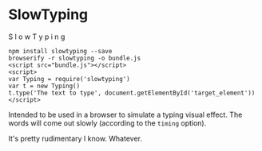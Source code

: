 SlowTyping
==========

S l o w  T y p i n g

    npm install slowtyping --save
    browserify -r slowtyping -o bundle.js
    <script src="bundle.js"></script>
    <script>
    var Typing = require('slowtyping')
    var t = new Typing()
    t.type('The text to type', document.getElementById('target_element'))
    </script>


Intended to be used in a browser to simulate a typing visual effect.
The words will come out slowly (according to the `timing` option).

It's pretty rudimentary I know. Whatever.

